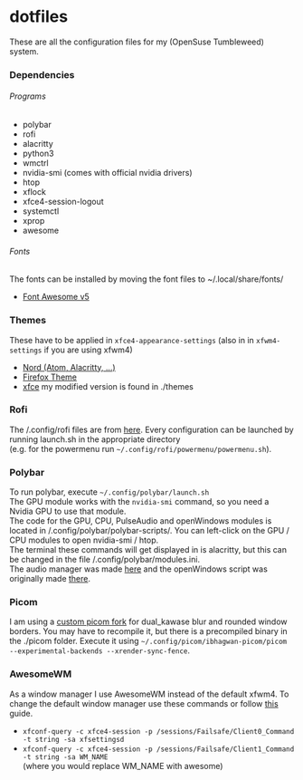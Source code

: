 # dotfiles
These are all the configuration files for my (OpenSuse Tumbleweed) system.

### Dependencies

###### Programs
- polybar
- rofi
- alacritty
- python3
- wmctrl
- nvidia-smi (comes with official nvidia drivers)
- htop
- xflock
- xfce4-session-logout
- systemctl
- xprop
- awesome

###### Fonts
The fonts can be installed by moving the font files to ~/.local/share/fonts/
- [Font Awesome v5](https://fontawesome.com/v5.15/how-to-use/on-the-desktop/setup/getting-started)

### Themes
These have to be applied in `xfce4-appearance-settings` (also in in `xfwm4-settings` if you are using xfwm4)
- [Nord (Atom, Alacritty, ...)](https://www.nordtheme.com/ports)
- [Firefox Theme](https://github.com/daaniiieel/nord-firefox)
- [xfce](https://www.xfce-look.org/p/1267246/) my modified version is found in ./themes


### Rofi
The /.config/rofi files are from [here](https://github.com/adi1090x/rofi).
Every configuration can be launched by running launch.sh in the appropriate directory  
(e.g. for the powermenu run `~/.config/rofi/powermenu/powermenu.sh`).


### Polybar
To run polybar, execute `~/.config/polybar/launch.sh`  
The GPU module works with the `nvidia-smi` command, so you need a Nvidia GPU to use that module.  
The code for the GPU, CPU, PulseAudio and openWindows modules is located in /.config/polybar/polybar-scripts/.  You can left-click on the GPU / CPU modules to open nvidia-smi / htop.  
The terminal these commands will get displayed in is alacritty, but this can be changed in the file /.config/polybar/modules.ini.  
The audio manager was made [here](https://github.com/marioortizmanero/polybar-pulseaudio-control) and the openWindows script was originally made [there](https://github.com/tam-carre/polywins).

### Picom
I am using a [custom picom fork](https://github.com/ibhagwan/picom) for dual_kawase blur and rounded window borders.
You may have to recompile it, but there is a precompiled binary in the ./picom folder.
Execute it using `~/.config/picom/ibhagwan-picom/picom --experimental-backends --xrender-sync-fence`.

### AwesomeWM

As a window manager I use AwesomeWM instead of the default xfwm4. To change the default window manager use these commands or follow [this](https://wiki.archlinux.org/title/xfce#Use_a_different_window_manager) guide.  
- `xfconf-query -c xfce4-session -p /sessions/Failsafe/Client0_Command -t string -sa xfsettingsd`  
- `xfconf-query -c xfce4-session -p /sessions/Failsafe/Client1_Command -t string -sa WM_NAME`  
(where you would replace WM_NAME with awesome)




